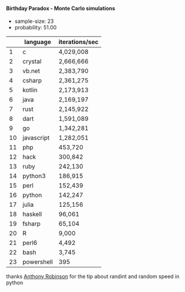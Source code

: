 #### Birthday Paradox - Monte Carlo simulations

* sample-size: 23
* probability: 51.00

| | language | iterations/sec |
|--|--|--|
1|c|4,029,008
2|crystal|2,666,666
3|vb.net|2,383,790
4|csharp|2,361,275
5|kotlin|2,173,913
6|java|2,169,197
7|rust|2,145,922
8|dart|1,591,089
9|go|1,342,281
10|javascript|1,282,051
11|php|453,720
12|hack|300,842
13|ruby|242,130
14|python3|186,915
15|perl|152,439
16|python|142,247
17|julia|125,156
18|haskell|96,061
19|fsharp|65,104
20|R|9,000
21|perl6|4,492
22|bash|3,745
23|powershell|395

thanks [Anthony Robinson](https://github.com/anthonycrobinson) for the tip about randint and random speed in python
